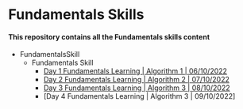 # Fundamentals Skills

#### This repository contains all the Fundamentals skills content


- FundamentalsSkill
    - Fundamentals Skill
        - [Day 1 Fundamentals Learning | Algorithm 1 | 06/10/2022](https://github.com/rohit-753/FundamentalsSkill/tree/main/Day%201%20Fundamentals%20Learning)
        - [Day 2 Fundamentals Learning | Algorithm 2 | 07/10/2022](https://github.com/rohit-753/FundamentalsSkill/tree/main/Day%202%20of%20Fundamentals%20Learning)
        - [Day 3 Fundamentals Learning | Algorithm 3 | 08/10/2022](https://github.com/rohit-753/FundamentalsSkill/tree/main/Day%203%20of%20Fundamentals%20Learning)
        - [Day 4 Fundamentals Learning | Algorithm 3 | 09/10/2022]
